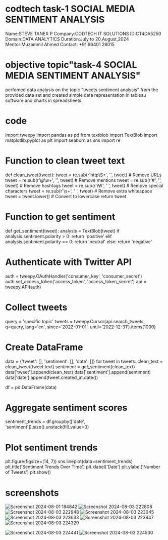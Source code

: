 # codtech task-1 SOCIAL MEDIA SENTIMENT ANALYSIS
Name:STEVE TANEX P
Company:CODTECH IT SOLUTIONS
ID:CT4DA5250
Domain:DATA ANALYTICS
Duration:July to 20,August,2024
Mentor:Muzammil Ahmed
Contact: +91 96401 28015 

# objective topic"task-4  SOCIAL MEDIA SENTIMENT ANALYSIS"
perfomed data analysis on the topic "tweets sentiment analysis" from the provided data set and created  simple data representation in tableau software and charts in spreadsheets. 

# code
import tweepy
import pandas as pd
from textblob import TextBlob
import matplotlib.pyplot as plt
import seaborn as sns
import re

# Function to clean tweet text
def clean_tweet(tweet):
    tweet = re.sub(r'http\S+', '', tweet)  # Remove URLs
    tweet = re.sub(r'@\w+', '', tweet)  # Remove mentions
    tweet = re.sub(r'#', '', tweet)  # Remove hashtags
    tweet = re.sub(r'\W', ' ', tweet)  # Remove special characters
    tweet = re.sub(r'\s+', ' ', tweet)  # Remove extra whitespace
    tweet = tweet.lower()  # Convert to lowercase
    return tweet

# Function to get sentiment
def get_sentiment(tweet):
    analysis = TextBlob(tweet)
    if analysis.sentiment.polarity > 0:
        return 'positive'
    elif analysis.sentiment.polarity == 0:
        return 'neutral'
    else:
        return 'negative'

# Authenticate with Twitter API
auth = tweepy.OAuthHandler('consumer_key', 'consumer_secret')
auth.set_access_token('access_token', 'access_token_secret')
api = tweepy.API(auth)

# Collect tweets
query = 'specific topic'
tweets = tweepy.Cursor(api.search_tweets, q=query, lang='en', since='2022-01-01', until='2022-12-31').items(1000)

# Create DataFrame
data = {'tweet': [], 'sentiment': [], 'date': []}
for tweet in tweets:
    clean_text = clean_tweet(tweet.text)
    sentiment = get_sentiment(clean_text)
    data['tweet'].append(clean_text)
    data['sentiment'].append(sentiment)
    data['date'].append(tweet.created_at.date())

df = pd.DataFrame(data)

# Aggregate sentiment scores
sentiment_trends = df.groupby(['date', 'sentiment']).size().unstack(fill_value=0)

# Plot sentiment trends
plt.figure(figsize=(14, 7))
sns.lineplot(data=sentiment_trends)
plt.title('Sentiment Trends Over Time')
plt.xlabel('Date')
plt.ylabel('Number of Tweets')
plt.show()


# screenshots
![Screenshot 2024-08-01 184842](https://github.com/user-attachments/assets/6a04b6f8-ef28-4167-a7e0-3075aacb0400)
![Screenshot 2024-08-03 222808](https://github.com/user-attachments/assets/ffac961c-9647-4289-8a35-85e12431d529)
![Screenshot 2024-08-03 222948](https://github.com/user-attachments/assets/7c39588e-912a-400b-a946-8d54a3c46b60)
![Screenshot 2024-08-03 223045](https://github.com/user-attachments/assets/289b7ea2-cc92-4d6c-a9f5-f9e9813c8f1e)
![Screenshot 2024-08-03 223633](https://github.com/user-attachments/assets/b75169b4-6735-4ef5-9121-dc21c756074c)
![Screenshot 2024-08-03 223947](https://github.com/user-attachments/assets/aeb30ea0-ff46-4220-985b-d1ea59a8f50c)
![Screenshot 2024-08-03 224329](https://github.com/user-attachments/assets/7aebbc63-577b-4058-8fc9-060fd1ec5627)

![Screenshot 2024-08-03 224441](https://github.com/user-attachments/assets/89e9ae91-7516-4a0d-843a-6937414669e4)
![Screenshot 2024-08-03 224530](https://github.com/user-attachments/assets/e425f4be-6cc7-49d0-acc1-fc3adcedd296)









